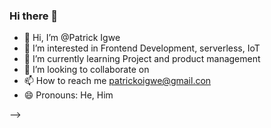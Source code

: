 ### Hi there 👋

- 👋 Hi, I’m @Patrick Igwe
- 👀 I’m interested in Frontend Development, serverless, IoT
- 🌱 I’m currently learning Project and product management
- 💞️ I’m looking to collaborate on 
- 📫 How to reach me patrickoigwe@gmail.con
- 😄 Pronouns: He, Him

<!-- - 🔭 I’m currently working on ...
- 🌱 I’m currently learning ...
- 👯 I’m looking to collaborate on ...
- 🤔 I’m looking for help with ...
- 💬 Ask me about 
- 📫 How to reach me: ...

- ⚡ Fun fact: ...
--> -->
